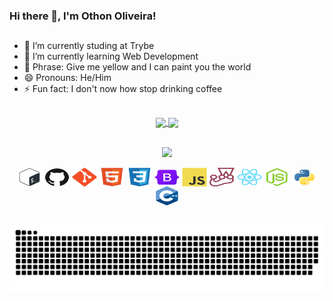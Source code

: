 ### Hi there 👋, I'm Othon Oliveira!

##


- 🔭 I’m currently studing at Trybe
- 🌱 I’m currently learning Web Development
- 💬 Phrase: Give me yellow and I can paint you the world
- 😄 Pronouns: He/Him
- ⚡ Fun fact: I don't now how stop drinking coffee
 
 
 ##
 
 
<div align="center" style="display: inline_block">
  <a href="https://github.com/othonoliveira">
   <img height="200px" align="center" src="https://real-time-stats-1z8k.vercel.app/api?username=othonoliveira&theme=dracula&how_icons=true&count_private=true" />
  </a>
  <a href="https://github.com/othonoliveira">
   <img height="200px" align="center" src="https://real-time-stats-1z8k.vercel.app/api/top-langs/?username=anuraghazra&layout=compact&theme=dracula&langs_count=10" />
  </a>
</div>


##


<div align="center">
 <img align="center" width="120px" src="https://img.shields.io/static/v1?label=&message=My Stacks&color=blueviolet&style=for-the-badge"/>
 <div style="display: inline_block"><br>
   <img align="center" height="30" width="40" src="https://raw.githubusercontent.com/devicons/devicon/master/icons/bash/bash-original.svg">
   <img align="center" height="30" width="40" src="https://raw.githubusercontent.com/devicons/devicon/master/icons/github/github-original.svg">
   <img align="center" height="30" width="40" src="https://raw.githubusercontent.com/devicons/devicon/master/icons/git/git-original.svg">
   <img align="center" height="30" width="40" src="https://raw.githubusercontent.com/devicons/devicon/master/icons/html5/html5-original.svg">
   <img align="center" height="30" width="40" src="https://raw.githubusercontent.com/devicons/devicon/master/icons/css3/css3-original.svg">
   <img align="center" height="30" width="40" src="https://raw.githubusercontent.com/devicons/devicon/master/icons/bootstrap/bootstrap-original.svg">
   <img align="center" height="30" width="40" src="https://raw.githubusercontent.com/devicons/devicon/master/icons/javascript/javascript-original.svg">
   <img align="center" height="30" width="40" src="https://raw.githubusercontent.com/devicons/devicon/master/icons/jest/jest-plain.svg">
   <img align="center" height="30" width="40" src="https://raw.githubusercontent.com/devicons/devicon/master/icons/react/react-original.svg">
   <img align="center" height="30" width="40" src="https://raw.githubusercontent.com/devicons/devicon/master/icons/nodejs/nodejs-original.svg">
   <img align="center" height="30" width="40" src="https://raw.githubusercontent.com/devicons/devicon/master/icons/python/python-original.svg">
   <img align="center" height="30" width="40" src="https://raw.githubusercontent.com/devicons/devicon/master/icons/cplusplus/cplusplus-original.svg">
 </div>
</div>


##
<div align="center">
 <img src="https://github.com/othonoliveira/othonoliveira/blob/output/github-contribution-grid-snake.svg"/>
</div>
